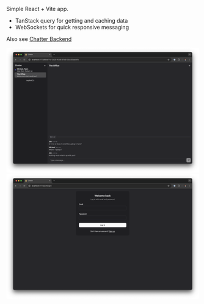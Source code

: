 Simple React + Vite app.

- TanStack query for getting and caching data
- WebSockets for quick responsive messaging

Also see [Chatter Backend](https://github.com/joshuackeller/chatter-backend)

<img src="./public/chat.png">
<img src="./public/login.png">
